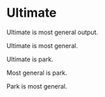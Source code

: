 # Ultimate

Ultimate is most general output.

Ultimate is most general.

Ultimate is park.

Most general is park.

Park is most general.